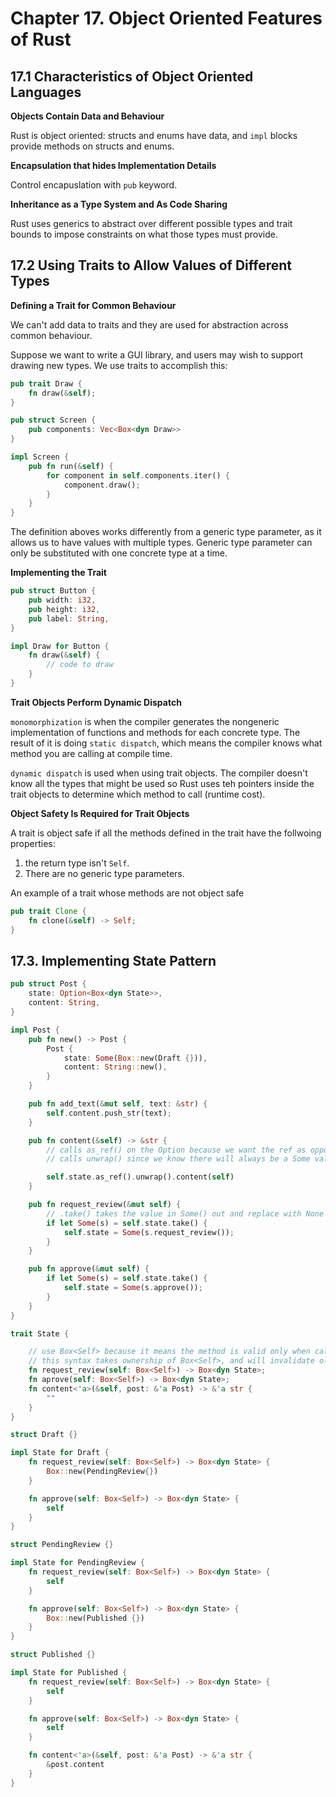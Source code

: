 # Chapter 17. Object Oriented Features of Rust

## 17.1 Characteristics of Object Oriented Languages

**Objects Contain Data and Behaviour**

Rust is object oriented: structs and enums have data, and `impl` blocks provide methods on structs and enums.

**Encapsulation that hides Implementation Details**

Control encapuslation with `pub` keyword.

**Inheritance as a Type System and As Code Sharing**

Rust uses generics to abstract over different possible types and trait bounds to impose constraints on what those types must provide.

## 17.2 Using Traits to Allow Values of Different Types

**Defining a Trait for Common Behaviour**

We can't add data to traits and they are used for abstraction across common behaviour.

Suppose we want to write a GUI library, and users may wish to support drawing new types. We use traits to accomplish this:

```rust
pub trait Draw {
    fn draw(&self);
}
```

```rust
pub struct Screen {
    pub components: Vec<Box<dyn Draw>>
}

impl Screen {
    pub fn run(&self) {
        for component in self.components.iter() {
            component.draw();
        }
    }
}
```

The definition aboves works differently from a generic type parameter, as it allows us to have values with multiple types. Generic type parameter can only be substituted with one concrete type at a time.


**Implementing the Trait**

```rust
pub struct Button {
    pub width: i32,
    pub height: i32,
    pub label: String,
}

impl Draw for Button {
    fn draw(&self) {
        // code to draw
    }
}
```

**Trait Objects Perform Dynamic Dispatch**

`monomorphization` is when the compiler generates the nongeneric implementation of functions and methods for each concrete type. The result of it is doing `static dispatch`, which means the compiler knows what method you are calling at compile time.

`dynamic dispatch` is used when using trait objects. The compiler doesn't know all the types that might be used so Rust uses teh pointers inside the trait objects to determine which method to call (runtime cost).

**Object Safety Is Required for Trait Objects**

A trait is object safe if all the methods defined in the trait have the follwoing properties:
1. the return type isn't `Self`.
2. There are no generic type parameters.


An example of a trait whose methods are not object safe

```rust
pub trait Clone {
    fn clone(&self) -> Self;
}
```

## 17.3. Implementing State Pattern

```rust
pub struct Post {
    state: Option<Box<dyn State>>,
    content: String,
}

impl Post {
    pub fn new() -> Post {
        Post {
            state: Some(Box::new(Draft {})),
            content: String::new(),
        }
    }

    pub fn add_text(&mut self, text: &str) {
        self.content.push_str(text);
    }

    pub fn content(&self) -> &str {
        // calls as_ref() on the Option because we want the ref as opposed to ownership
        // calls unwrap() since we know there will always be a Some value

        self.state.as_ref().unwrap().content(self)
    }

    pub fn request_review(&mut self) {
        // .take() takes the value in Some() out and replace with None
        if let Some(s) = self.state.take() {
            self.state = Some(s.request_review());
        }
    }

    pub fn approve(&mut self) {
        if let Some(s) = self.state.take() {
            self.state = Some(s.approve());
        }
    }
}
```

```rust
trait State {

    // use Box<Self> because it means the method is valid only when called on a Box holding the type
    // this syntax takes ownership of Box<Self>, and will invalidate old state
    fn request_review(self: Box<Self>) -> Box<dyn State>;
    fn aprove(self: Box<Self>) -> Box<dyn State>;
    fn content<'a>(&self, post: &'a Post) -> &'a str {
        ""
    }
}
```

```rust
struct Draft {}

impl State for Draft {
    fn request_review(self: Box<Self>) -> Box<dyn State> {
        Box::new(PendingReview{})
    }

    fn approve(self: Box<Self>) -> Box<dyn State> {
        self
    }
}

struct PendingReview {}

impl State for PendingReview {
    fn request_review(self: Box<Self>) -> Box<dyn State> {
        self
    }

    fn approve(self: Box<Self>) -> Box<dyn State> {
        Box::new(Published {})
    }
}

struct Published {}

impl State for Published {
    fn request_review(self: Box<Self>) -> Box<dyn State> {
        self
    }

    fn approve(self: Box<Self>) -> Box<dyn State> {
        self
    }

    fn content<'a>(&self, post: &'a Post) -> &'a str {
        &post.content
    }
}
```